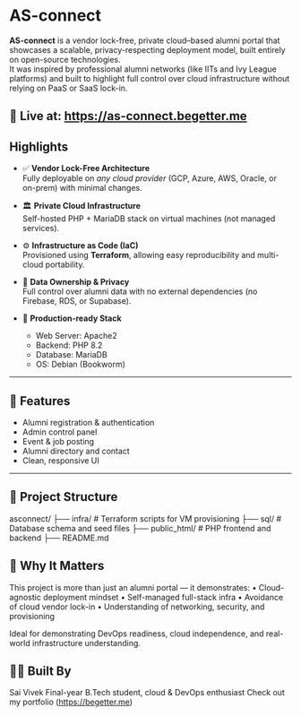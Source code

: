 # AS-connect 

**AS-connect** is a vendor lock-free, private cloud–based alumni portal that showcases a scalable, privacy-respecting deployment model, built entirely on open-source technologies.  
It was inspired by professional alumni networks (like IITs and Ivy League platforms) and built to highlight full control over cloud infrastructure without relying on PaaS or SaaS lock-in.

🚀 Live at: https://as-connect.begetter.me
---

##  Highlights

- ✅ **Vendor Lock-Free Architecture**  
  Fully deployable on *any cloud provider* (GCP, Azure, AWS, Oracle, or on-prem) with minimal changes.

- 🏛️ **Private Cloud Infrastructure**  
  Self-hosted PHP + MariaDB stack on virtual machines (not managed services).

- ⚙️ **Infrastructure as Code (IaC)**  
  Provisioned using **Terraform**, allowing easy reproducibility and multi-cloud portability.

- 🔐 **Data Ownership & Privacy**  
  Full control over alumni data with no external dependencies (no Firebase, RDS, or Supabase).

- 🚀 **Production-ready Stack**  
  - Web Server: Apache2  
  - Backend: PHP 8.2  
  - Database: MariaDB  
  - OS: Debian (Bookworm)

---

## 📸 Features

- Alumni registration & authentication
- Admin control panel
- Event & job posting
- Alumni directory and contact
- Clean, responsive UI

---

## 📂 Project Structure
asconnect/
├── infra/               # Terraform scripts for VM provisioning
├── sql/                 # Database schema and seed files
├── public_html/         # PHP frontend and backend
├── README.md


## 🧠 Why It Matters

This project is more than just an alumni portal — it demonstrates:
	•	Cloud-agnostic deployment mindset
	•	Self-managed full-stack infra
	•	Avoidance of cloud vendor lock-in
	•	Understanding of networking, security, and provisioning

Ideal for demonstrating DevOps readiness, cloud independence, and real-world infrastructure understanding.


## 👨‍💻 Built By

Sai Vivek
Final-year B.Tech student, cloud & DevOps enthusiast
Check out my portfolio (https://begetter.me)
